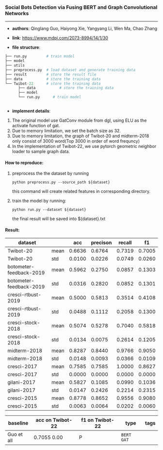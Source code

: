 ### Social Bots Detection via Fusing BERT and Graph Convolutional Networks

---

- **authors**: Qinglang Guo, Haiyong Xie, Yangyang Li, Wen Ma, Chao Zhang

- **link**: https://www.mdpi.com/2073-8994/14/1/30

- **file structure**: 

```python
├── run.py         # train model
├── model
├── utils
├── preprocess.py  # load dataset and generate training data
├── result         # store the result file
├── data           # store the training data
└── Twibot-22      # store the training data
      ├── data           # store the training data
      ├── model
      └── run.py      # train model
    
```

- **implement details**: 
1. The original model use GatConv module from dgl, using ELU as the activate function of gat.
2. Due to memory limitation, we set the batch size as 32.
3. Due to memory limitation, the graph of Twibot-20 and midterm-2018 only consist of 3000 word(Top 3000 in order of word frequncy)
4. In the implementation of Twibot-22, we use pytorch geometric neighbor loader to sample graph data.

  

#### How to reproduce:

1. preprocess the the dataset by running 

   `python preprocess.py --source_path ${dataset}`

   this command will create related features in corresponding directory.

2. train the model by running:

   `python run.py --dataset ${dataset}`

   the final result will be saved into ${dataset}.txt



#### Result:

| dataset                   |      | acc    | precison | recall | f1     |
| ------------------------- | ---- | ------ | -------- | ------ | ------ |
| Twibot-20	                | mean | 0.6636 |  0.6764  |	0.7319 |	0.7005 |
| Twibot-20                 | std  | 0.0100 |  0.0226  |	0.0749 |	0.0260 |
| botometer-feedback-2019	 | mean | 0.5962 |  0.2750  |	0.0857 |	0.1303 |
| botometer-feedback-2019   | std  | 0.0316 |  0.2820  |	0.0852 |	0.1301 |
| cresci-rtbust-2019	       | mean | 0.5000 |  0.5813  |	0.3514 |	0.4108 |
| cresci-rtbust-2019        | std  | 0.0488 |  0.1112  |	0.2058 |	0.1300 |
| cresci-stock-2018	       | mean | 0.5074 |  0.5278  |	0.7040 |	0.5818 |
| cresci-stock-2018         | std  | 0.0134 |  0.0075  |	0.2614 |	0.1205 |
| midterm-2018	             | mean | 0.8287 |  0.8440  |	0.9766 |	0.9050 |
| midterm-2018              | std  | 0.0148 |  0.0093  |	0.0366 |	0.0109 |
| cresci-2017	             | mean | 0.7585 |  0.7585  |	1.0000 |	0.8627 |
| cresci-2017	             | std  | 0.0000 |  0.0000  |	0.0000 |	0.0000 |
| gilani-2017	             | mean | 0.5827 |  0.1085  |	0.0990 |	0.1036 |
| gilani-2017               | std  | 0.0147 |  0.2426  |	0.2214 |	0.2315 |
| cresci-2015	             | mean | 0.8778 |  0.8652  |	0.9556 |	0.9080 |
| cresci-2015               | std  | 0.0063 |  0.0064  |	0.0202 |	0.0060 |



| baseline  | acc on Twibot-22 | f1 on Twibot-22 | type |   tags   |
| --------  | ---------------- | --------------- | ---- | -------- |
| Guo et all|  0.7055                0.00         |    P |`BERT GAT`|

